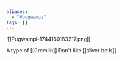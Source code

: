 ```yaml
---
aliases:
  - "#pugwampi"
tags: []
---
```

![[Pugwampi-1744160183217.png]]

A type of [[Gremlin]]
Don't like [[silver bells]]
